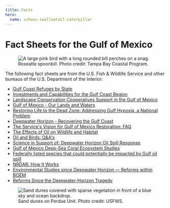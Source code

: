 ```yaml
---
title: Facts
hero:
  name: schaus-swallowtail-caterpillar
---
```


# Fact Sheets for the Gulf of Mexico

<figure class="image-right">
  <img src="/images/roseatte-spoonbill.jpg" alt="A large pink bird with a long rounded bill perches on a snag.">
  <figcaption>Roseatte spoonbill. Photo credit: Tampa Bay Coastal Program.</figcaption>
</figure>

The following fact sheets are from the U.S. Fish &amp; Wildlife Service and other bureaus of the U.S. Department of the Interior:

- [Gulf Coast Refuges by State](http://www.fws.gov/home/dhoilspill/pdfs/GulfCoastMarineRefuges2010byState.pdf)
- [Investments and Capabilities for the Gulf Coast Region](/pdf/doi-investment-capabilities.pdf)
- [Landscape Conservation Cooperatives Support in the Gulf of Mexico](/pdf/lcc-gulf-support.pdf)
- [Gulf of Mexico - Our Lands and Waters](/pdf/doi-land-and-water.pdf)
- [Restoring Life to the Dead Zone: Addressing Gulf Hypoxia, a National Problem](http://www.nwrc.usgs.gov/factshts/016-00.pdf)
- [Deepwater Horizon - Recovering the Gulf Coast](/pdf/deepwater-horizon-overview.pdf)
- [The Service's Vision for Gulf of Mexico Restoration: FAQ](http://www.fws.gov/gulfrestoration/faqs.html)
- [The Effects of Oil on Wildlife and Habitat](http://www.fws.gov/home/dhoilspill/pdfs/DHJICFWSOilImpactsWildlifeFactSheet.pdf)
- [Oil and Birds: Q&amp;A's](http://www.pwrc.usgs.gov/oilinla/pdfs/Oil%20and%20Birds%20Q&As.pdf)
- [Science in Support of: Deepwater Horizon Oil Spill Response](http://www.fws.gov/contaminants/Documents/ScienceFactsheet10.pdf)
- [Gulf of Mexico Deep-Sea Coral Ecosystem Studies](http://pubs.usgs.gov/fs/2009/3094/pdf/FS-2009-3094.pdf)
- [Federally listed species that could potentially be impacted by Gulf oil spill](http://www.fws.gov/home/dhoilspill/pdfs/FedListedBirdsGulf.pdf)
- [NRDAR: How It Works](http://www.fws.gov/home/dhoilspill/pdfs/NRDARHowItWorks.pdf)
- [Environmental Studies since Deepwater Horizon — Reforms within BOEM](http://www.boem.gov/Research-Related-to-the-Deepwater-Horizon-Factsheet/)
- [Reforms Since the Deepwater-Horizon Tragedy](http://www.boem.gov/Reforms-since-the-Deepwater-Horizon-Tragedy/)

<figure class="image-right">
  <img src="/images/dunes-on-purdue-unit.jpg" alt="Sand dunes covered with sparse vegetation in front of a blue sky and ocean backdrop.">
  <figcaption>Sand dunes on Perdue Unit. Photo credit: USFWS.</figcaption>
</figure>
